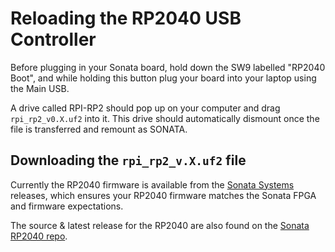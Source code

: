 # Reloading the RP2040 USB Controller

Before plugging in your Sonata board, hold down the SW9 labelled "RP2040 Boot", and while holding this button plug your board into your laptop using the Main USB.

A drive called RPI-RP2 should pop up on your computer and drag `rpi_rp2_v0.X.uf2` into it.
This drive should automatically dismount once the file is transferred and remount as SONATA.

## Downloading the `rpi_rp2_v.X.uf2` file

Currently the RP2040 firmware is available from the [Sonata Systems](https://github.com/lowRISC/sonata-system/releases) releases, which ensures your RP2040 firmware matches the Sonata FPGA and firmware expectations.

The source & latest release for the RP2040 are also found on the [Sonata RP2040 repo](https://github.com/newaetech/sonata-rp2040/releases).